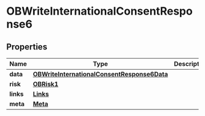 # OBWriteInternationalConsentResponse6

## Properties
Name | Type | Description | Notes
------------ | ------------- | ------------- | -------------
**data** | [**OBWriteInternationalConsentResponse6Data**](OBWriteInternationalConsentResponse6Data.md) |  | 
**risk** | [**OBRisk1**](OBRisk1.md) |  | 
**links** | [**Links**](Links.md) |  |  [optional]
**meta** | [**Meta**](Meta.md) |  |  [optional]
